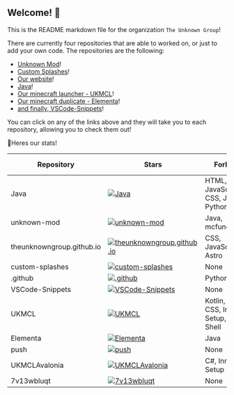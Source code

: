 ## Welcome! :wave:
This is the README markdown file for the organization `The Unknown Group`!

There are currently four repositories that are able to worked on, or just to add your own code. The repositories are the following:

  - [Unknown Mod](https://github.com/TheUnknownGroup/unknown-mod)!
  - [Custom Splashes](https://github.com/TheUnknownGroup/custom-splashes)!
  - [Our website](https://github.com/TheUnknownGroup/theunknowngroup.github.io)!
  - [Java](https://github.com/TheUnknownGroup/Java)!
  - [Our minecraft launcher - UKMCL](https://github.com/TheUnknownGroup/UKMCL)!
  - [Our minecraft duplicate - Elementa](https://github.com/TheUnknownGroup/Elementa)!
  - [and finally, VSCode-Snippets](https://github.com/TheUnknownGroup/VSCode-Snippets)!

You can click on any of the links above and they will take you to each repository, allowing you to check them out!

💪Heres our stats!



| Repository | Stars | Forks | Languages | Pull Requests | Issues | Commits |
|------------|-------|-------|-----------|---------------|--------|---------|
| Java | [![Java](https://img.shields.io/github/commit-activity/t/TheUnknownGroup/Java?style=for-the-badge&color=green)](https://github.com/TheUnknownGroup/) | HTML, JavaScript, CSS, Java, Python | 7 | 2 | [![Java](https://img.shields.io/github/stars/TheUnknownGroup/Java?style=for-the-badge&color=green)](https://github.com/TheUnknownGroup/Java) | [![Java](https://img.shields.io/github/forks/TheUnknownGroup/Java?style=for-the-badge&color=green)](https://github.com/TheUnknownGroup/Java)
| unknown-mod | [![unknown-mod](https://img.shields.io/github/commit-activity/t/TheUnknownGroup/unknown-mod?style=for-the-badge&color=green)](https://github.com/TheUnknownGroup/) | Java, mcfunction | 2 | 0 | [![unknown-mod](https://img.shields.io/github/stars/TheUnknownGroup/unknown-mod?style=for-the-badge&color=green)](https://github.com/TheUnknownGroup/unknown-mod) | [![unknown-mod](https://img.shields.io/github/forks/TheUnknownGroup/unknown-mod?style=for-the-badge&color=green)](https://github.com/TheUnknownGroup/unknown-mod)
| theunknowngroup.github.io | [![theunknowngroup.github.io](https://img.shields.io/github/commit-activity/t/TheUnknownGroup/theunknowngroup.github.io?style=for-the-badge&color=green)](https://github.com/TheUnknownGroup/) | CSS, JavaScript, Astro | 0 | 0 | [![theunknowngroup.github.io](https://img.shields.io/github/stars/TheUnknownGroup/theunknowngroup.github.io?style=for-the-badge&color=green)](https://github.com/TheUnknownGroup/theunknowngroup.github.io) | [![theunknowngroup.github.io](https://img.shields.io/github/forks/TheUnknownGroup/theunknowngroup.github.io?style=for-the-badge&color=green)](https://github.com/TheUnknownGroup/theunknowngroup.github.io)
| custom-splashes | [![custom-splashes](https://img.shields.io/github/commit-activity/t/TheUnknownGroup/custom-splashes?style=for-the-badge&color=green)](https://github.com/TheUnknownGroup/) | None | 0 | 0 | [![custom-splashes](https://img.shields.io/github/stars/TheUnknownGroup/custom-splashes?style=for-the-badge&color=green)](https://github.com/TheUnknownGroup/custom-splashes) | [![custom-splashes](https://img.shields.io/github/forks/TheUnknownGroup/custom-splashes?style=for-the-badge&color=green)](https://github.com/TheUnknownGroup/custom-splashes)
| .github | [![.github](https://img.shields.io/github/commit-activity/t/TheUnknownGroup/.github?style=for-the-badge&color=green)](https://github.com/TheUnknownGroup/) | Python | 0 | 0 | [![.github](https://img.shields.io/github/stars/TheUnknownGroup/.github?style=for-the-badge&color=green)](https://github.com/TheUnknownGroup/.github) | [![.github](https://img.shields.io/github/forks/TheUnknownGroup/.github?style=for-the-badge&color=green)](https://github.com/TheUnknownGroup/.github)
| VSCode-Snippets | [![VSCode-Snippets](https://img.shields.io/github/commit-activity/t/TheUnknownGroup/VSCode-Snippets?style=for-the-badge&color=green)](https://github.com/TheUnknownGroup/) | None | 0 | 0 | [![VSCode-Snippets](https://img.shields.io/github/stars/TheUnknownGroup/VSCode-Snippets?style=for-the-badge&color=green)](https://github.com/TheUnknownGroup/VSCode-Snippets) | [![VSCode-Snippets](https://img.shields.io/github/forks/TheUnknownGroup/VSCode-Snippets?style=for-the-badge&color=green)](https://github.com/TheUnknownGroup/VSCode-Snippets)
| UKMCL | [![UKMCL](https://img.shields.io/github/commit-activity/t/TheUnknownGroup/UKMCL?style=for-the-badge&color=green)](https://github.com/TheUnknownGroup/) | Kotlin, CSS, Inno Setup, Shell | 18 | 3 | [![UKMCL](https://img.shields.io/github/stars/TheUnknownGroup/UKMCL?style=for-the-badge&color=green)](https://github.com/TheUnknownGroup/UKMCL) | [![UKMCL](https://img.shields.io/github/forks/TheUnknownGroup/UKMCL?style=for-the-badge&color=green)](https://github.com/TheUnknownGroup/UKMCL)
| Elementa | [![Elementa](https://img.shields.io/github/commit-activity/t/TheUnknownGroup/Elementa?style=for-the-badge&color=green)](https://github.com/TheUnknownGroup/) | Java | 0 | 0 | [![Elementa](https://img.shields.io/github/stars/TheUnknownGroup/Elementa?style=for-the-badge&color=green)](https://github.com/TheUnknownGroup/Elementa) | [![Elementa](https://img.shields.io/github/forks/TheUnknownGroup/Elementa?style=for-the-badge&color=green)](https://github.com/TheUnknownGroup/Elementa)
| push | [![push](https://img.shields.io/github/commit-activity/t/TheUnknownGroup/push?style=for-the-badge&color=green)](https://github.com/TheUnknownGroup/) | None | 0 | 0 | [![push](https://img.shields.io/github/stars/TheUnknownGroup/push?style=for-the-badge&color=green)](https://github.com/TheUnknownGroup/push) | [![push](https://img.shields.io/github/forks/TheUnknownGroup/push?style=for-the-badge&color=green)](https://github.com/TheUnknownGroup/push)
| UKMCLAvalonia | [![UKMCLAvalonia](https://img.shields.io/github/commit-activity/t/TheUnknownGroup/UKMCLAvalonia?style=for-the-badge&color=green)](https://github.com/TheUnknownGroup/) | C#, Inno Setup | 0 | 0 | [![UKMCLAvalonia](https://img.shields.io/github/stars/TheUnknownGroup/UKMCLAvalonia?style=for-the-badge&color=green)](https://github.com/TheUnknownGroup/UKMCLAvalonia) | [![UKMCLAvalonia](https://img.shields.io/github/forks/TheUnknownGroup/UKMCLAvalonia?style=for-the-badge&color=green)](https://github.com/TheUnknownGroup/UKMCLAvalonia)
| 7v13wbluqt | [![7v13wbluqt](https://img.shields.io/github/commit-activity/t/TheUnknownGroup/7v13wbluqt?style=for-the-badge&color=green)](https://github.com/TheUnknownGroup/) | None | 0 | 0 | [![7v13wbluqt](https://img.shields.io/github/stars/TheUnknownGroup/7v13wbluqt?style=for-the-badge&color=green)](https://github.com/TheUnknownGroup/7v13wbluqt) | [![7v13wbluqt](https://img.shields.io/github/forks/TheUnknownGroup/7v13wbluqt?style=for-the-badge&color=green)](https://github.com/TheUnknownGroup/7v13wbluqt)

